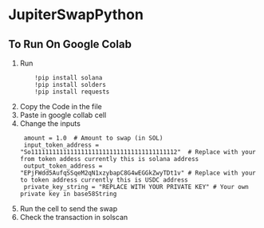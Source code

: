 # JupiterSwapPython
## To Run On Google Colab
1. Run
   ```
       !pip install solana
       !pip install solders
       !pip install requests
    ```
2. Copy the Code in the file
3. Paste in google collab cell
4. Change the inputs
   ```
    amount = 1.0  # Amount to swap (in SOL)
    input_token_address = "So11111111111111111111111111111111111111112"  # Replace with your from token addess currently this is solana address
    output_token_address = "EPjFWdd5AufqSSqeM2qN1xzybapC8G4wEGGkZwyTDt1v" # Replace with your to token address currently this is USDC address
    private_key_string = "REPLACE WITH YOUR PRIVATE KEY" # Your own private key in base58String
   ```
5. Run the cell to send the swap
6. Check the transaction in solscan
